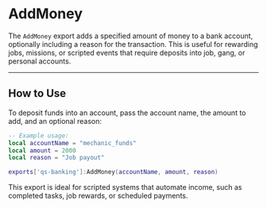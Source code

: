 # AddMoney

The `AddMoney` export adds a specified amount of money to a bank account, optionally including a reason for the transaction. This is useful for rewarding jobs, missions, or scripted events that require deposits into job, gang, or personal accounts.

***

## How to Use

To deposit funds into an account, pass the account name, the amount to add, and an optional reason:

```lua
-- Example usage:
local accountName = "mechanic_funds"
local amount = 2000
local reason = "Job payout"

exports['qs-banking']:AddMoney(accountName, amount, reason)
```

This export is ideal for scripted systems that automate income, such as completed tasks, job rewards, or scheduled payments.
